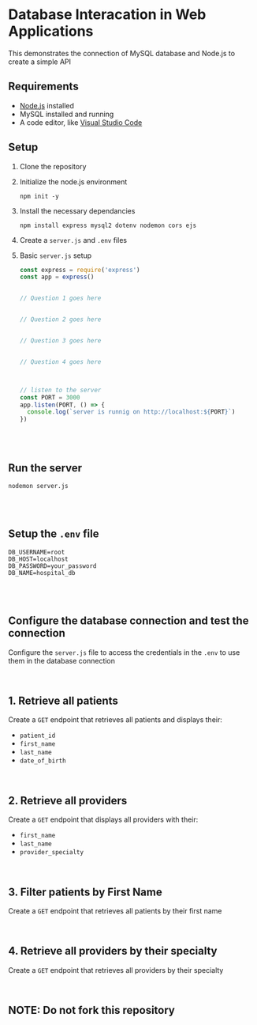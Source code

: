 # Database Interacation in Web Applications

This demonstrates the connection of MySQL database and Node.js to create a simple API

## Requirements
- [Node.js](https://nodejs.org/) installed
-  MySQL installed and running
-  A code editor, like [Visual Studio Code](https://code.visualstudio.com/download)

## Setup
1. Clone the repository
2. Initialize the node.js environment
   ```
   npm init -y
   ```
3. Install the necessary dependancies
   ```
   npm install express mysql2 dotenv nodemon cors ejs
   ```
4. Create a ``` server.js ``` and ```.env``` files
5. Basic ```server.js``` setup
   <br>
   
   ```js
   const express = require('express')
   const app = express()

   
   // Question 1 goes here


   // Question 2 goes here


   // Question 3 goes here


   // Question 4 goes here

   

   // listen to the server
   const PORT = 3000
   app.listen(PORT, () => {
     console.log(`server is runnig on http://localhost:${PORT}`)
   })
   ```
<br><br>

## Run the server
   ```
   nodemon server.js
   ```
<br><br>

## Setup the ```.env``` file
```.env
DB_USERNAME=root
DB_HOST=localhost
DB_PASSWORD=your_password
DB_NAME=hospital_db
```

<br><br>

## Configure the database connection and test the connection
Configure the ```server.js``` file to access the credentials in the ```.env``` to use them in the database connection

<br>

## 1. Retrieve all patients
Create a ```GET``` endpoint that retrieves all patients and displays their:
- ```patient_id```
- ```first_name```
- ```last_name```
- ```date_of_birth```

<br>

## 2. Retrieve all providers
Create a ```GET``` endpoint that displays all providers with their:
- ```first_name```
- ```last_name```
- ```provider_specialty```

<br>

## 3. Filter patients by First Name
Create a ```GET``` endpoint that retrieves all patients by their first name

<br>

## 4. Retrieve all providers by their specialty
Create a ```GET``` endpoint that retrieves all providers by their specialty

<br>


## NOTE: Do not fork this repository
